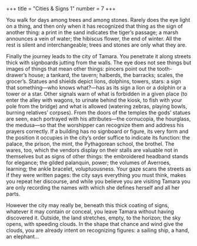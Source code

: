 +++
title = "Cities & Signs 1"
number = 7
+++

You walk for days among trees and among stones. Rarely does the eye light on a thing, and then only when it has recognized that thing as the sign of another thing: a print in the sand indicates the tiger’s passage; a marsh announces a vein of water; the hibiscus flower, the end of winter. All the rest is silent and interchangeable; trees and stones are only what they are.

Finally the journey leads to the city of Tamara. You penetrate it along streets thick with signboards jutting from the walls. The eye does not see things but images of things that mean other things: pincers point out the tooth-drawer’s house; a tankard, the tavern; halberds, the barracks; scales, the grocer’s. Statues and shields depict lions, dolphins, towers, stars: a sign that something—who knows what?—has as its sign a lion or a dolphin or a tower or a star. Other signals warn of what is forbidden in a given place (to enter the alley with wagons, to urinate behind the kiosk, to fish with your pole from the bridge) and what is allowed (watering zebras, playing bowls, burning relatives’ corpses). From the doors of the temples the gods’ statues are seen, each portrayed with his attributes—the cornucopia, the hourglass, the medusa—so that the worshipper can recognize them and address his prayers correctly. If a building has no signboard or figure, its very form and the position it occupies in the city’s order suffice to indicate its function: the palace, the prison, the mint, the Pythagorean school, the brothel. The wares, too, which the vendors display on their stalls are valuable not in themselves but as signs of other things: the embroidered headband stands for elegance; the gilded palanquin, power; the volumes of Averroes, learning; the ankle bracelet, voluptuousness. Your gaze scans the streets as if they were written pages: the city says everything you must think, makes you repeat her discourse, and while you believe you are visiting Tamara you are only recording the names with which she defines herself and all her parts.

However the city may really be, beneath this thick coating of signs, whatever it may contain or conceal, you leave Tamara without having discovered it. Outside, the land stretches, empty, to the horizon; the sky opens, with speeding clouds. In the shape that chance and wind give the clouds, you are already intent on recognizing figures: a sailing ship, a hand, an elephant…